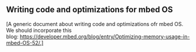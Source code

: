 ## Writing code and optimizations for mbed OS

[A generic document about writing code and optimizations ofr mbed OS. We should incorporate this blog: https://developer.mbed.org/blog/entry/Optimizing-memory-usage-in-mbed-OS-52/.]
